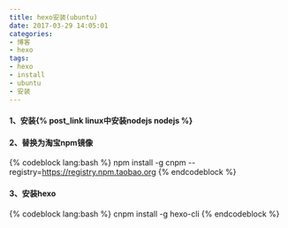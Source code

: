 ```yaml
---
title: hexo安装(ubuntu)
date: 2017-03-29 14:05:01
categories:
- 博客
- hexo
tags:
- hexo
- install
- ubuntu
- 安装
---
```

#### 1、安装{% post_link linux中安装nodejs nodejs %}
#### 2、替换为淘宝npm镜像
{% codeblock lang:bash %}
npm install -g cnpm --registry=https://registry.npm.taobao.org
{% endcodeblock %}
#### 3、安装hexo
{% codeblock lang:bash %}
cnpm install -g hexo-cli
{% endcodeblock %}
